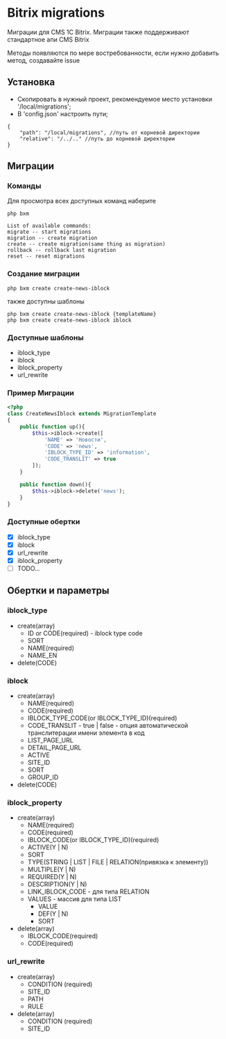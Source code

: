 # Bitrix migrations
Миграции для CMS 1C Bitrix. Миграции также поддерживают стандартное апи CMS Bitrix

Методы появляются по мере востребованности, если нужно добавить метод, создавайте issue

## Установка
* Скопировать в нужный проект, рекомендуемое место установки '/local/migrations';
* В 'config.json' настроить пути;
```
{
    "path": "/local/migrations", //путь от корневой директории
    "relative": "/../.." //путь до корневой директории
}
```

## Миграции
### Команды
Для просмотра всех доступных команд наберите
```
php bxm
```

```
List of available commands:
migrate -- start migrations
migration -- create migration
create -- create migration(same thing as migration)
rollback -- rollback last migration
reset -- reset migrations
```

### Создание миграции
```
php bxm create create-news-iblock
```
также доступны шаблоны
```
php bxm create create-news-iblock {templateName}
php bxm create create-news-iblock iblock
```
### Доступные шаблоны
* iblock_type
* iblock
* iblock_property
* url_rewrite

### Пример Миграции
```php
<?php
class CreateNewsIblock extends MigrationTemplate
{
    public function up(){
        $this->iblock->create([
            'NAME' => 'Новости',
            'CODE' => 'news',
            'IBLOCK_TYPE_ID' => 'information',
            'CODE_TRANSLIT' => true
        ]);
    }

    public function down(){
        $this->iblock->delete('news');
    }
}
```

### Доступные обертки
- [x] iblock_type
- [x] iblock
- [x] url_rewrite
- [X] iblock_property
- [ ] TODO...

## Обертки и параметры
### iblock_type
* create(array)
    * ID or CODE(required) - iblock type code
    * SORT
    * NAME(required)
    * NAME_EN
* delete(CODE)

### iblock
* create(array)
    * NAME(required)
    * CODE(required)
    * IBLOCK_TYPE_CODE(or IBLOCK_TYPE_ID)(required)
    * CODE_TRANSLIT - true | false - опция автоматической транслитерации имени элемента в код
    * LIST_PAGE_URL
    * DETAIL_PAGE_URL
    * ACTIVE
    * SITE_ID
    * SORT       
    * GROUP_ID
* delete(CODE)

### iblock_property
* create(array)
    * NAME(required)
    * CODE(required)
    * IBLOCK_CODE(or IBLOCK_TYPE_ID)(required)
    * ACTIVE(Y | N)
    * SORT      
    * TYPE(STRING | LIST | FILE | RELATION(привязка к элементу))
    * MULTIPLE(Y | N)
    * REQUIRED(Y | N)
    * DESCRIPTION(Y | N)
    * LINK_IBLOCK_CODE - для типа RELATION
    * VALUES - массив для типа LIST
        * VALUE
        * DEF(Y | N)
        * SORT
* delete(array)
    * IBLOCK_CODE(required)
    * CODE(required)

### url_rewrite
* create(array)
    * CONDITION (required)
    * SITE_ID
    * PATH
    * RULE
* delete(array)
    * CONDITION (required)
    * SITE_ID
